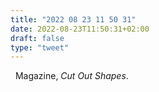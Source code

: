 ```yaml
---
title: "2022 08 23 11 50 31"
date: 2022-08-23T11:50:31+02:00
draft: false
type: "tweet"
---
```


<a href="" class="iconfont icon-music" title="rss"></a> &nbsp; Magazine, _Cut Out Shapes_.
